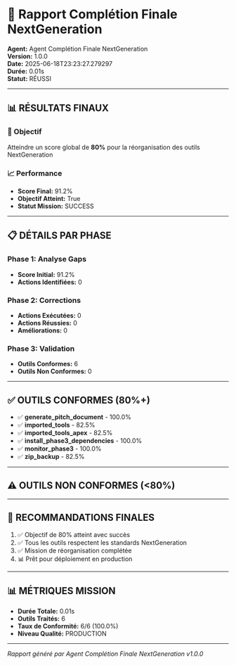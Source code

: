 # 🎯 Rapport Complétion Finale NextGeneration

**Agent:** Agent Complétion Finale NextGeneration  
**Version:** 1.0.0  
**Date:** 2025-06-18T23:23:27.279297  
**Durée:** 0.01s  
**Statut:** RÉUSSI

---

## 📊 RÉSULTATS FINAUX

### 🎯 Objectif
Atteindre un score global de **80%** pour la réorganisation des outils NextGeneration

### 📈 Performance
- **Score Final:** 91.2%
- **Objectif Atteint:** True
- **Statut Mission:** SUCCESS

---

## 📋 DÉTAILS PAR PHASE

### Phase 1: Analyse Gaps
- **Score Initial:** 91.2%
- **Actions Identifiées:** 0

### Phase 2: Corrections
- **Actions Exécutées:** 0
- **Actions Réussies:** 0
- **Améliorations:** 0

### Phase 3: Validation
- **Outils Conformes:** 6
- **Outils Non Conformes:** 0

---

## ✅ OUTILS CONFORMES (80%+)

- ✅ **generate_pitch_document** - 100.0%
- ✅ **imported_tools** - 82.5%
- ✅ **imported_tools_apex** - 82.5%
- ✅ **install_phase3_dependencies** - 100.0%
- ✅ **monitor_phase3** - 100.0%
- ✅ **zip_backup** - 82.5%

---

## ⚠️ OUTILS NON CONFORMES (<80%)


---

## 🎯 RECOMMANDATIONS FINALES

1. ✅ Objectif de 80% atteint avec succès
2. ✅ Tous les outils respectent les standards NextGeneration
3. ✅ Mission de réorganisation complétée
4. 📊 Prêt pour déploiement en production

---

## 📊 MÉTRIQUES MISSION

- **Durée Totale:** 0.01s
- **Outils Traités:** 6
- **Taux de Conformité:** 6/6 (100.0%)
- **Niveau Qualité:** PRODUCTION

---

*Rapport généré par Agent Complétion Finale NextGeneration v1.0.0*
